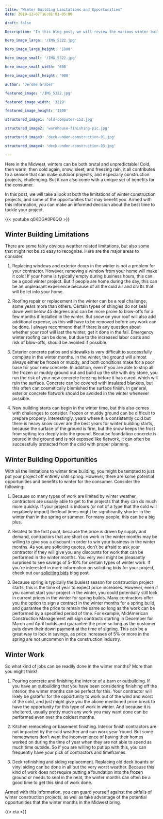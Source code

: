 ```yaml
---
title: "Winter Building Limitations and Opportunities"
date: 2019-12-07T16:01:01-05:00

draft: false

Description: "In this blog post, we will review the various winter building limitations and opportunties to consider with residential construction projects."

hero_image_large: '/IMG_5322.jpg'

hero_image_large_height: '1800'

hero_image_small: '/IMG_5322.jpg'

hero_image_small_width: '600'

hero_image_small_height: '900'

author: 'Jerome Graber'

featured_image: '/IMG_5322.jpg'

featured_image_width: '3219'

featured_image_height: '1800'

structured_image1: 'old-computer-152.jpg'

structured_image2: 'warehouse-finishing-pic.jpg'

structured_image3: 'deck-under-construction-01.jpg'

structured_image4: 'deck-under-construction-03.jpg'

---
```


Here in the Midwest, winters can be both brutal and unpredictable! Cold, then warm, then cold again, snow, sleet, and freezing rain, it all contributes to a season that can make outdoor projects, and especially construction projects, challenging. But it can also come with a unique set of benefits for the consumer. 

In this post, we will take a look at both the limitations of winter construction projects, and some of the opportunities that may benefit you. Armed with this information, you can make an informed decision about the best time to tackle your project. 

{{< youtube q0KDGA0P6QQ >}}
<br>

## Winter Building Limitations

There are some fairly obvious weather related limitations, but also some that might not be so easy to recognize. Here are the major areas to consider.

1. Replacing windows and exterior doors in the winter is not a problem for your contractor. However, removing a window from your home will make it cold! If your home is typically empty during business hours, this can be a good winter project. But if people are home during the day, this can be an unpleasant experience because of all the cold air and drafts that will be let into your home.

2. Roofing repair or replacement in the winter can be a real challenge, some years more than others. Certain types of shingles do not seal down well below 45 degrees and can be more prone to blow-offs for a few months if installed in the winter. But snow on your roof will also add additional expense, as this will have to be removed before any work can be done. I always recommend that if there is any question about whether your roof will last the winter, get it done in the fall. Emergency winter roofing can be done, but due to the increased labor costs and risk of blow-offs, should be avoided if possible. 

3. Exterior concrete patios and sidewalks is very difficult to successfully complete in the winter months. In the winter, the ground will almost always either be frozen or muddy, and both conditions make for a poor base for your new concrete. In addition, even if you are able to strip all the frozen or muddy ground out and build up the site with dry stone, you run the risk of your new concrete freezing before it has cured, which will ruin the surface. Concrete can be covered with insulated blankets, but this often can cosmetically blemished the surface finish. In general, exterior concrete flatwork should be avoided in the winter whenever possible. 

4. New building starts can begin in the winter time, but this also comes with challenges to consider. Frozen or muddy ground can be difficult to prepare properly. Interestingly, years where it is consistently cold but there is heavy snow cover are the best years for winter building starts, because the surface of the ground is firm, but the snow keeps the frost from setting too deeply into the ground. Because foundation concrete is poured in the ground and is not exposed like flatwork, it can often be successfully protected from the cold with proper planning. 

## Winter Building Opportunities

With all the limitations to winter time building, you might be tempted to just put your project off entirely until spring. However, there are some potential opportunities and benefits to winter for the consumer. Consider the following:

1. Because so many types of work are limited by winter weather, contractors are usually able to get to the projects that they can do much more quickly. If your project is indoors (or not of a type that the cold will negatively impact) the lead times might be significantly shorter in the winter than in the spring or summer. For many people, this can be a big plus. 

2. Related to the first point, because the price is driven by supply and demand, contractors that are short on work in the winter months may be willing to give you a discount in order to win your business in the winter months. As you are soliciting quotes, don’t be afraid to ask your contractor if they will give you any discounts for work that can be performed in the winter months. You very well might be pleasantly surprised to see savings of 5-10% for certain types of winter work.  If you're interested in more information on soliciting bids for your project, check out our [soliciting bids](/blog/selecting-a-contractor-for-your-project-soliciting-bids/) blog post.

3. Because spring is typically the busiest season for construction project starts, this is the time of year to expect price increases. However, even if you cannot start your project in the winter, you could potentially still lock in current prices in the winter for spring builds. Many contractors offer you the option to sign a contract in the winter months for a spring build, and guarantee  the price to remain the same so long as the work can be performed by a specified period of time. For example, MidAmerican Construction Management will sign contracts starting in December for March and April builds and guarantee the price so long as the customer puts down their down payment at the time of signing. This can be a great way to lock in savings, as price increases of 5% or more in the spring are not uncommon in the construction industry. 

## Winter Work

So what kind of jobs can be readily done in the winter months? More than you might think!

1. Pouring concrete and  finishing the interior of a barn or outbuilding. If you have an outbuilding that you have been considering finishing off the interior, the winter months can be perfect for this. Your contractor will likely be grateful for the opportunity to work out of the wind and worst of the cold, and just might give you the above mentioned price break to have the opportunity for this type of work in winter. And because it is sheltered, usually pretty much any work you may want done can be performed even over the coldest months.

2. Kitchen remodeling or basement finishing.  Interior finish contractors are not impacted by the cold weather and can work year ‘round. But some homeowners don’t want the inconvenience of having their homes worked on during the time of year when they are not able to spend as much time outside. So if you are willing to put up with this, you can frequently have your pick of contractors and timeframes.

3. Deck refinishing and siding replacement. Replacing old deck boards or vinyl siding can be done in all but the very worst weather. Because this kind of work does not require putting a foundation into the frozen ground or needs to seal in the heat, the winter months can often be a good time to get this kind of work done. 

Armed with this information, you can guard yourself against the pitfalls of winter construction projects, as well as take advantage of the potential opportunities that the winter months in the Midwest bring. 

{{< cta >}}
